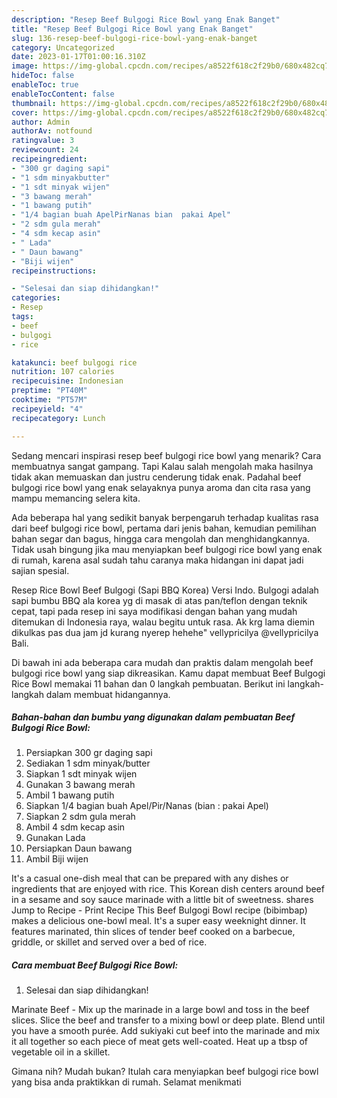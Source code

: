 ```yaml
---
description: "Resep Beef Bulgogi Rice Bowl yang Enak Banget"
title: "Resep Beef Bulgogi Rice Bowl yang Enak Banget"
slug: 136-resep-beef-bulgogi-rice-bowl-yang-enak-banget
category: Uncategorized
date: 2023-01-17T01:00:16.310Z
image: https://img-global.cpcdn.com/recipes/a8522f618c2f29b0/680x482cq70/beef-bulgogi-rice-bowl-foto-resep-utama.jpg
hideToc: false
enableToc: true
enableTocContent: false
thumbnail: https://img-global.cpcdn.com/recipes/a8522f618c2f29b0/680x482cq70/beef-bulgogi-rice-bowl-foto-resep-utama.jpg
cover: https://img-global.cpcdn.com/recipes/a8522f618c2f29b0/680x482cq70/beef-bulgogi-rice-bowl-foto-resep-utama.jpg
author: Admin
authorAv: notfound
ratingvalue: 3
reviewcount: 24
recipeingredient:
- "300 gr daging sapi"
- "1 sdm minyakbutter"
- "1 sdt minyak wijen"
- "3 bawang merah"
- "1 bawang putih"
- "1/4 bagian buah ApelPirNanas bian  pakai Apel"
- "2 sdm gula merah"
- "4 sdm kecap asin"
- " Lada"
- " Daun bawang"
- "Biji wijen"
recipeinstructions:

- "Selesai dan siap dihidangkan!"
categories:
- Resep
tags:
- beef
- bulgogi
- rice

katakunci: beef bulgogi rice 
nutrition: 107 calories
recipecuisine: Indonesian
preptime: "PT40M"
cooktime: "PT57M"
recipeyield: "4"
recipecategory: Lunch

---
```



Sedang mencari inspirasi resep beef bulgogi rice bowl yang menarik? Cara membuatnya sangat gampang. Tapi Kalau salah mengolah maka hasilnya tidak akan memuaskan dan justru cenderung tidak enak. Padahal beef bulgogi rice bowl yang enak selayaknya punya aroma dan cita rasa yang mampu memancing selera kita.


Ada beberapa hal yang sedikit banyak berpengaruh terhadap kualitas rasa dari beef bulgogi rice bowl, pertama dari jenis bahan, kemudian pemilihan bahan segar dan bagus, hingga cara mengolah dan menghidangkannya. Tidak usah bingung jika mau menyiapkan beef bulgogi rice bowl yang enak di rumah, karena asal sudah tahu caranya maka hidangan ini dapat jadi sajian spesial.

Resep Rice Bowl Beef Bulgogi (Sapi BBQ Korea) Versi Indo. Bulgogi adalah sapi bumbu BBQ ala korea yg di masak di atas pan/teflon dengan teknik cepat, tapi pada resep ini saya modifikasi dengan bahan yang mudah ditemukan di Indonesia raya, walau begitu untuk rasa. Ak krg lama diemin dikulkas pas dua jam jd kurang nyerep hehehe&#34; vellypricilya @vellypricilya Bali.


Di bawah ini ada beberapa cara mudah dan praktis dalam mengolah beef bulgogi rice bowl yang siap dikreasikan. Kamu dapat membuat Beef Bulgogi Rice Bowl memakai 11 bahan dan 0 langkah pembuatan. Berikut ini langkah-langkah dalam membuat hidangannya.

<!--inarticleads1-->

##### Bahan-bahan dan bumbu yang digunakan dalam pembuatan Beef Bulgogi Rice Bowl:

1. Persiapkan 300 gr daging sapi
1. Sediakan 1 sdm minyak/butter
1. Siapkan 1 sdt minyak wijen
1. Gunakan 3 bawang merah
1. Ambil 1 bawang putih
1. Siapkan 1/4 bagian buah Apel/Pir/Nanas (bian : pakai Apel)
1. Siapkan 2 sdm gula merah
1. Ambil 4 sdm kecap asin
1. Gunakan  Lada
1. Persiapkan  Daun bawang
1. Ambil Biji wijen


It&#39;s a casual one-dish meal that can be prepared with any dishes or ingredients that are enjoyed with rice. This Korean dish centers around beef in a sesame and soy sauce marinade with a little bit of sweetness. shares Jump to Recipe - Print Recipe This Beef Bulgogi Bowl recipe (bibimbap) makes a delicious one-bowl meal. It&#39;s a super easy weeknight dinner. It features marinated, thin slices of tender beef cooked on a barbecue, griddle, or skillet and served over a bed of rice. 

<!--inarticleads2-->

##### Cara membuat Beef Bulgogi Rice Bowl:


1. Selesai dan siap dihidangkan!

Marinate Beef - Mix up the marinade in a large bowl and toss in the beef slices. Slice the beef and transfer to a mixing bowl or deep plate. Blend until you have a smooth purée. Add sukiyaki cut beef into the marinade and mix it all together so each piece of meat gets well-coated. Heat up a tbsp of vegetable oil in a skillet. 

Gimana nih? Mudah bukan? Itulah cara menyiapkan beef bulgogi rice bowl yang bisa anda praktikkan di rumah. Selamat menikmati
